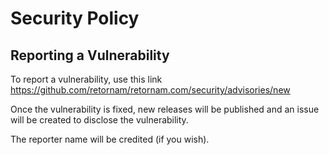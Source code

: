 # Security Policy
## Reporting a Vulnerability

To report a vulnerability, use this link https://github.com/retornam/retornam.com/security/advisories/new

Once the vulnerability is fixed, new releases will be published and an issue
will be created to disclose the vulnerability.

The reporter name will be credited (if you wish).


